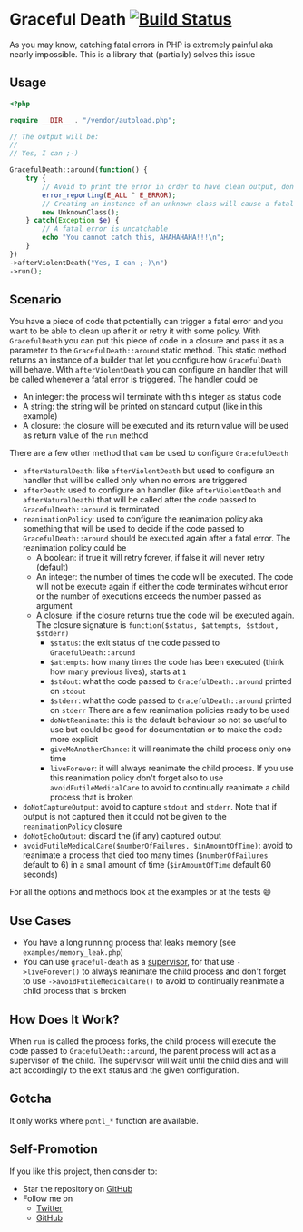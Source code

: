 # Graceful Death [![Build Status](https://travis-ci.org/gabrielelana/graceful-death.svg?branch=master)](https://travis-ci.org/gabrielelana/graceful-death)
As you may know, catching fatal errors in PHP is extremely painful aka nearly impossible. This is a library that (partially) solves this issue

## Usage
```php
<?php

require __DIR__ . "/vendor/autoload.php";

// The output will be:
//
// Yes, I can ;-)

GracefulDeath::around(function() {
    try {
        // Avoid to print the error in order to have clean output, don't try this at home :-)
        error_reporting(E_ALL ^ E_ERROR);
        // Creating an instance of an unknown class will cause a fatal error
        new UnknownClass();
    } catch(Exception $e) {
        // A fatal error is uncatchable
        echo "You cannot catch this, AHAHAHAHA!!!\n";
    }
})
->afterViolentDeath("Yes, I can ;-)\n")
->run();
```

## Scenario
You have a piece of code that potentially can trigger a fatal error and you want to be able to clean up after it or retry it with some policy. With `GracefulDeath` you can put this piece of code in a closure and pass it as a parameter to the `GracefulDeath::around` static method. This static method returns an instance of a builder that let you configure how `GracefulDeath` will behave. With `afterViolentDeath` you can configure an handler that will be called whenever a fatal error is triggered. The handler could be
* An integer: the process will terminate with this integer as status code
* A string: the string will be printed on standard output (like in this example)
* A closure: the closure will be executed and its return value will be used as return value of the `run` method

There are a few other method that can be used to configure `GracefulDeath`
* `afterNaturalDeath`: like `afterViolentDeath` but used to configure an handler that will be called only when no errors are triggered
* `afterDeath`: used to configure an handler (like `afterViolentDeath` and `afterNaturalDeath`) that will be called after the code passed to `GracefulDeath::around` is terminated
* `reanimationPolicy`: used to configure the reanimation policy aka something that will be used to decide if the code passed to `GracefulDeath::around` should be executed again after a fatal error. The reanimation policy could be
  * A boolean: if true it will retry forever, if false it will never retry (default)
  * An integer: the number of times the code will be executed. The code will not be execute again if either the code terminates without error or the number of executions exceeds the number passed as argument
  * A closure: if the closure returns true the code will be executed again. The closure signature is `function($status, $attempts, $stdout, $stderr)`
    * `$status`: the exit status of the code passed to `GracefulDeath::around`
    * `$attempts`: how many times the code has been executed (think how many previous lives), starts at `1`
    * `$stdout`: what the code passed to `GracefulDeath::around` printed on `stdout`
    * `$stderr`: what the code passed to `GracefulDeath::around` printed on `stderr`
  There are a few reanimation policies ready to be used
    * `doNotReanimate`: this is the default behaviour so not so useful to use but could be good for documentation or to make the code more explicit
    * `giveMeAnotherChance`: it will reanimate the child process only one time
    * `liveForever`: it will always reanimate the child process. If you use this reanimation policy don't forget also to use `avoidFutileMedicalCare` to avoid to continually reanimate a child process that is broken
* `doNotCaptureOutput`: avoid to capture `stdout` and `stderr`. Note that if output is not captured then it could not be given to the `reanimationPolicy` closure
* `doNotEchoOutput`: discard the (if any) captured output
* `avoidFutileMedicalCare($numberOfFailures, $inAmountOfTime)`: avoid to reanimate a process that died too many times (`$numberOfFailures` default to 6) in a small amount of time (`$inAmountOfTime` default 60 seconds)

For all the options and methods look at the examples or at the tests :smile:

## Use Cases
* You have a long running process that leaks memory (see `examples/memory_leak.php`)
* You can use `graceful-death` as a [supervisor](http://supervisord.org/), for that use `->liveForever()` to always reanimate the child process and don't forget to use `->avoidFutileMedicalCare()` to avoid to continually reanimate a child process that is broken

## How Does It Work?
When `run` is called the process forks, the child process will execute the code passed to `GracefulDeath::around`, the parent process will act as a supervisor of the child. The supervisor will wait until the child dies and will act accordingly to the exit status and the given configuration.

## Gotcha
It only works where `pcntl_*` function are available.

## Self-Promotion
If you like this project, then consider to:
* Star the repository on [GitHub](https://github.com/gabrielelana/graceful-death)
* Follow me on
  * [Twitter](http://twitter.com/gabrielelana)
  * [GitHub](https://github.com/gabrielelana)

